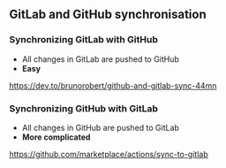 ## GitLab and GitHub synchronisation

### Synchronizing GitLab with GitHub 

- All changes in GitLab are pushed to GitHub
- **Easy**

https://dev.to/brunorobert/github-and-gitlab-sync-44mn

### Synchronizing GitHub with GitLab

- All changes in GitHub are pushed to GitLab
- **More complicated**

https://github.com/marketplace/actions/sync-to-gitlab
